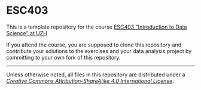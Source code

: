 # ESC403

This is a template repository for the course 
[ESC403 "Introduction to Data Science" at UZH][1]

If you attend the course, you are supposed to clone this repository and
contribute your solutions to the exercises and your data analysis project by
committing to your own fork of this repository.

[1]: https://s3itwiki.uzh.ch/display/esc403spring2017/ESC403+Introduction+to+Data+Science+-+Spring+2017


----

Unless otherwise noted, all files in this repository are distributed under a 
[*Creative Commons Attribution-ShareAlike 4.0 International License*][cc-by-sa].

[cc-by-sa]: http://creativecommons.org/licenses/by-sa/4.0/"
